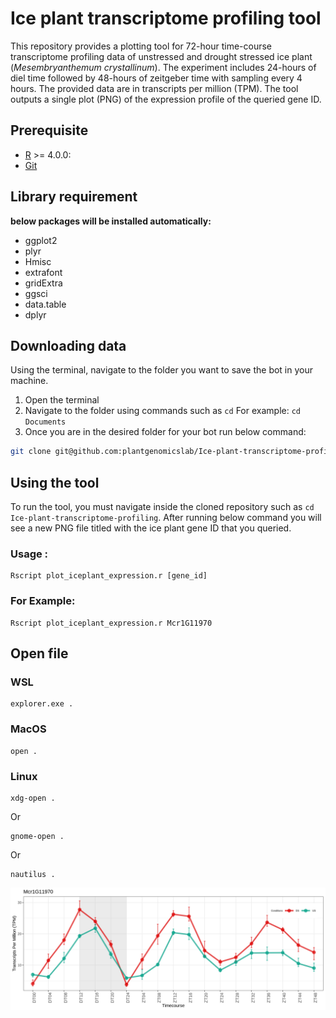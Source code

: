 # Ice plant transcriptome profiling tool
This repository provides a plotting tool for 72-hour time-course transcriptome profiling data of unstressed and drought stressed ice plant (*Mesembryanthemum crystallinum*). The experiment includes 24-hours of diel time followed by 48-hours of zeitgeber time with sampling every 4 hours. The provided data are in transcripts per million (TPM). The tool outputs a single plot (PNG) of the expression profile of the queried gene ID.

## Prerequisite
 - [R](https://cloud.r-project.org/) >= 4.0.0:
 - [Git](https://github.com/git-guides/install-git)

## Library requirement
**below packages will be installed automatically:**
- ggplot2
- plyr
- Hmisc
- extrafont
- gridExtra
- ggsci
- data.table
- dplyr

## Downloading data
Using the terminal, navigate to the folder you want to save the bot in your machine.
1. Open the terminal
2. Navigate to the folder using commands such as `cd` For example: `cd Documents`
3. Once you are in the desired folder for your bot run below command: 
```bash
git clone git@github.com:plantgenomicslab/Ice-plant-transcriptome-profiling.git
```

## Using the tool
To run the tool, you must navigate inside the cloned repository such as `cd Ice-plant-transcriptome-profiling`. 
After running below command you will see a new PNG file titled with the ice plant gene ID that you queried.

### Usage :
```
Rscript plot_iceplant_expression.r [gene_id]
```
### For Example:
```
Rscript plot_iceplant_expression.r Mcr1G11970
```
## Open file
### WSL
```
explorer.exe .
```
### MacOS
```
open .
```
### Linux
```
xdg-open .
```
Or 
```
gnome-open .
```
Or
```
nautilus .
```

![plot](./test/Mcr1G11970_DT_ZT_timecourse.png)








